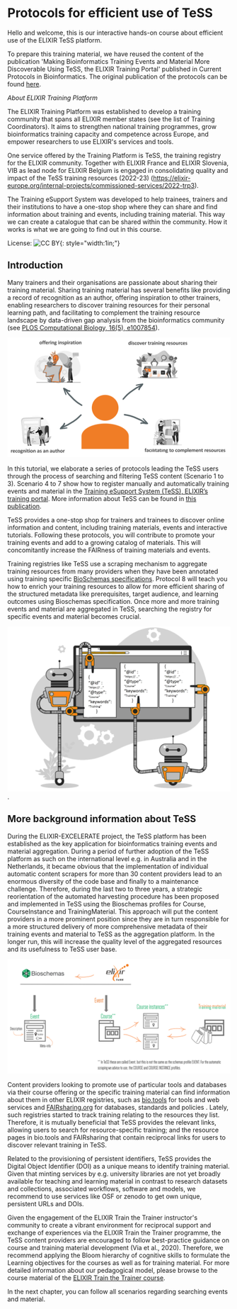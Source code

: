 # Protocols for efficient use of TeSS

Hello and welcome, this is our interactive hands-on course about efficient use of the ELIXIR TeSS platform.

To prepare this training material, we have reused the content of the publication 'Making Bioinformatics Training Events and Material More Discoverable Using TeSS, the ELIXIR Training Portal' published in Current Protocols in Bioinformatics. The original publication of the protocols can be found [here](https://doi.org/10.1002/cpz1.682). 

*About ELIXIR Training Platform*

The ELIXIR Training Platform was established to develop a training community that spans all ELIXIR member states (see the list of Training Coordinators). It aims to strengthen national training programmes, grow bioinformatics training capacity and competence across Europe, and empower researchers to use ELIXIR's services and tools. 

One service offered by the Training Platform is TeSS, the training registry for the ELIXIR community. Together with ELIXIR France and ELIXIR Slovenia, VIB as lead node for ELIXIR Belgium is engaged in consolidating quality and impact of the TeSS training resources (2022-23) (https://elixir-europe.org/internal-projects/commissioned-services/2022-trp3).

The Training eSupport System was developed to help trainees, trainers and their institutions to have a one-stop shop where they can share and find information about training and events, including training material. This way we can create a catalogue that can be shared within the community. How it works is what we are going to find out in this course.

License: ![CC BY](https://mirrors.creativecommons.org/presskit/buttons/88x31/png/by.png){: style="width:1in;"}

## Introduction

Many trainers and their organisations are passionate about sharing their training material. Sharing training material has several benefits like providing a record of recognition as an author, offering inspiration to other trainers, enabling researchers to discover training resources for their personal learning path, and facilitating to complement the training resource landscape by data-driven gap analysis from the bioinformatics community (see [PLOS Computational Biology, 16(5), e1007854](https://doi.org/10.1371/journal.pcbi.1007854)).

![advantages of TeSS](./../assets/images/XgXcCp3.png)

In this tutorial, we elaborate a series of protocols leading the TeSS users through the process of searching and filtering TeSS content (Scenario 1 to 3). Scenario 4 to 7 show how to register manually and automatically training events and material in the [Training eSupport System (TeSS), ELIXIR’s training portal](https://tess.elixir-europe.org). More information about TeSS can be found in [this publication](https://doi.org/10.1093/bioinformatics/btaa047). 

TeSS provides a one-stop shop for trainers and trainees to discover online information and content, including training materials, events and interactive tutorials. Following these protocols, you will contribute to promote your training events and add to a growing catalog of materials. This will concomitantly increase the FAIRness of training materials and events.

Training registries like TeSS use a scraping mechanism to aggregate training resources from many providers when they have been annotated using training specific [BioSchemas specifications](https://doi.org/10.1101/2022.11.24.516513). Protocol 8 will teach you how to enrich your training resources to allow for more efficient sharing of the structured metadata like prerequisites, target audience, and learning outcomes using Bioschemas specification. Once more and more training events and material are aggregated in TeSS, searching the registry for specific events and material becomes crucial.

![overview annotations](./../assets/images/KbCIsol.jpg).

## More background information about TeSS

During the ELIXIR-EXCELERATE project, the TeSS platform has been established as the key application for bioinformatics training events and material aggregation. During a period of further adoption of the TeSS platform as such on the international level e.g. in Australia and in the Netherlands, it became obvious that the implementation of individual automatic content scrapers for more than 30 content providers lead to an enormous diversity of the code base and finally to a maintenance challenge. Therefore, during the last two to three years, a strategic reorientation of the automated harvesting procedure has been proposed and implemented in TeSS using the Bioschemas profiles for Course, CourseInstance and TrainingMaterial. This approach will put the content providers in a more prominent position since they are in turn responsible for a more structured delivery of more comprehensive metadata of their training events and material to TeSS as the aggregation platform. In the longer run, this will increase the quality level of the aggregated resources and its usefulness to TeSS user base.

![Bioschemas profiles related to training activities](./../assets/images/rhh0rv5.png)

Content providers looking to promote use of particular tools and databases via their course offering or the specific training material can find information about them in other ELIXIR registries, such as [bio.tools](https://bio.tools) for tools and web services  and [FAIRsharing.org](https://fairsharing.org) for databases, standards and policies . Lately, such registries started to track training relating to the resources they list. Therefore, it is mutually beneficial that TeSS provides the relevant links, allowing users to search for resource-specific training; and the resource pages in bio.tools and FAIRsharing that contain reciprocal links for users to discover relevant training in TeSS.

Related to the provisioning of persistent identifiers, TeSS provides the Digital Object Identifier (DOI) as a unique means to identify training material. Given that minting services by e.g. university libraries are not yet broadly available for teaching and learning material in contrast to research datasets and collections, associated workflows, software and models, we recommend to use services like OSF or zenodo to get own unique, persistent URLs and DOIs.

Given the engagement of the ELIXIR Train the Trainer instructor's community to create a vibrant environment for reciprocal support and exchange of experiences via the ELIXIR Train the Trainer programme, the TeSS content providers are encouraged to  follow best-practice guidance on course and training material development (Via et al., 2020). Therefore, we recommend applying the Bloom hierarchy of cognitive skills to formulate the Learning objectives for the courses as well as for training material. For more detailed information about our pedagogical model, please browse to the course material of the [ELIXIR Train the Trainer course](https://github.com/TrainTheTrainer/ELIXIR-EXCELERATE-TtT).

In the next chapter, you can follow all scenarios regarding searching events and material.
